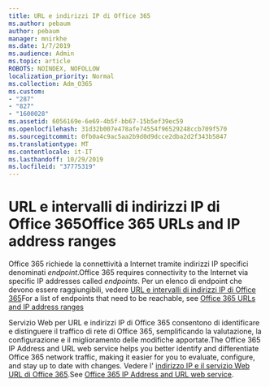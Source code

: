 ```yaml
---
title: URL e indirizzi IP di Office 365
ms.author: pebaum
author: pebaum
manager: mnirkhe
ms.date: 1/7/2019
ms.audience: Admin
ms.topic: article
ROBOTS: NOINDEX, NOFOLLOW
localization_priority: Normal
ms.collection: Adm_O365
ms.custom:
- "287"
- "827"
- "1600028"
ms.assetid: 6056169e-6e69-4b5f-bb67-15b5ef39ec59
ms.openlocfilehash: 31d32b007e478afe74554f96529248ccb709f570
ms.sourcegitcommit: 0fb0a4c9ac5aa2b9d0d9dcce2dba2d2f343b5847
ms.translationtype: MT
ms.contentlocale: it-IT
ms.lasthandoff: 10/29/2019
ms.locfileid: "37775319"
---
```

# <a name="office-365-urls-and-ip-address-ranges"></a><span data-ttu-id="dd2f7-102">URL e intervalli di indirizzi IP di Office 365</span><span class="sxs-lookup"><span data-stu-id="dd2f7-102">Office 365 URLs and IP address ranges</span></span>

<span data-ttu-id="dd2f7-103">Office 365 richiede la connettività a Internet tramite indirizzi IP specifici denominati *endpoint*.</span><span class="sxs-lookup"><span data-stu-id="dd2f7-103">Office 365 requires connectivity to the Internet via specific IP addresses called *endpoints*.</span></span>
<span data-ttu-id="dd2f7-104">Per un elenco di endpoint che devono essere raggiungibili, vedere [URL e intervalli di indirizzi IP di Office 365](https://docs.microsoft.com/office365/enterprise/urls-and-ip-address-ranges)</span><span class="sxs-lookup"><span data-stu-id="dd2f7-104">For a list of endpoints that need to be reachable, see [Office 365 URLs and IP address ranges](https://docs.microsoft.com/office365/enterprise/urls-and-ip-address-ranges)</span></span> 

<span data-ttu-id="dd2f7-105">Servizio Web per URL e indirizzi IP di Office 365 consentono di identificare e distinguere il traffico di rete di Office 365, semplificando la valutazione, la configurazione e il miglioramento delle modifiche apportate.</span><span class="sxs-lookup"><span data-stu-id="dd2f7-105">The Office 365 IP Address and URL web service helps you better identify and differentiate Office 365 network traffic, making it easier for you to evaluate, configure, and stay up to date with changes.</span></span> <span data-ttu-id="dd2f7-106">Vedere l' [indirizzo IP e il servizio Web URL di Office 365](https://docs.microsoft.com/office365/enterprise/office-365-ip-web-service).</span><span class="sxs-lookup"><span data-stu-id="dd2f7-106">See [Office 365 IP Address and URL web service](https://docs.microsoft.com/office365/enterprise/office-365-ip-web-service).</span></span>